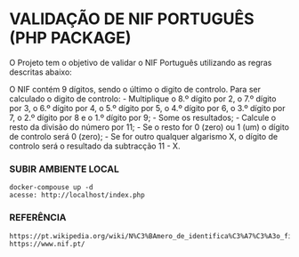 # VALIDAÇÃO DE NIF PORTUGUÊS (PHP PACKAGE)

O Projeto tem o objetivo de validar o NIF Português utilizando as regras descritas abaixo:

O NIF contém 9 dígitos, sendo o último o digito de controlo. Para ser calculado o digito de controlo:
    - Multiplique o 8.º dígito por 2, o 7.º dígito por 3, o 6.º dígito por 4, o 5.º dígito por 5, o 4.º dígito por 6, o 3.º dígito por 7, o 2.º dígito por 8 e o 1.º dígito por 9;
    - Some os resultados;
    - Calcule o resto da divisão do número por 11;
    - Se o resto for 0 (zero) ou 1 (um) o dígito de controlo será 0 (zero);
    - Se for outro qualquer algarismo X, o dígito de controlo será o resultado da subtracção 11 - X.

### SUBIR AMBIENTE LOCAL

    docker-compouse up -d
    acesse: http://localhost/index.php

### REFERÊNCIA

    https://pt.wikipedia.org/wiki/N%C3%BAmero_de_identifica%C3%A7%C3%A3o_fiscal
    https://www.nif.pt/